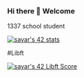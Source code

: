 ### Hi there 👋 Welcome

1337 school student

[![sayar's 42 stats](https://badge42.vercel.app/api/v2/cl40ifslr00060amqwnb3se33/stats?cursusId=21&coalitionId=76)](https://github.com/JaeSeoKim/badge42)

#Libft

[![sayar's 42 Libft Score](https://badge42.vercel.app/api/v2/cl40ifslr00060amqwnb3se33/project/2404803)](https://github.com/JaeSeoKim/badge42)

